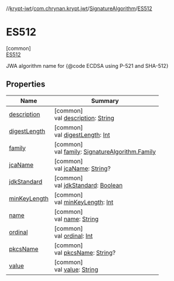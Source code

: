 //[krypt-jwt](../../../../index.md)/[com.chrynan.krypt.jwt](../../index.md)/[SignatureAlgorithm](../index.md)/[ES512](index.md)

# ES512

[common]\
[ES512](index.md)

JWA algorithm name for {@code ECDSA using P-521 and SHA-512}

## Properties

| Name | Summary |
|---|---|
| [description](../description.md) | [common]<br>val [description](../description.md): [String](https://kotlinlang.org/api/latest/jvm/stdlib/kotlin/-string/index.html) |
| [digestLength](../digest-length.md) | [common]<br>val [digestLength](../digest-length.md): [Int](https://kotlinlang.org/api/latest/jvm/stdlib/kotlin/-int/index.html) |
| [family](../family.md) | [common]<br>val [family](../family.md): [SignatureAlgorithm.Family](../-family/index.md) |
| [jcaName](../jca-name.md) | [common]<br>val [jcaName](../jca-name.md): [String](https://kotlinlang.org/api/latest/jvm/stdlib/kotlin/-string/index.html)? |
| [jdkStandard](../jdk-standard.md) | [common]<br>val [jdkStandard](../jdk-standard.md): [Boolean](https://kotlinlang.org/api/latest/jvm/stdlib/kotlin/-boolean/index.html) |
| [minKeyLength](../min-key-length.md) | [common]<br>val [minKeyLength](../min-key-length.md): [Int](https://kotlinlang.org/api/latest/jvm/stdlib/kotlin/-int/index.html) |
| [name](../-p-s512/index.md#-372974862%2FProperties%2F1517416856) | [common]<br>val [name](../-p-s512/index.md#-372974862%2FProperties%2F1517416856): [String](https://kotlinlang.org/api/latest/jvm/stdlib/kotlin/-string/index.html) |
| [ordinal](../-p-s512/index.md#-739389684%2FProperties%2F1517416856) | [common]<br>val [ordinal](../-p-s512/index.md#-739389684%2FProperties%2F1517416856): [Int](https://kotlinlang.org/api/latest/jvm/stdlib/kotlin/-int/index.html) |
| [pkcsName](../pkcs-name.md) | [common]<br>val [pkcsName](../pkcs-name.md): [String](https://kotlinlang.org/api/latest/jvm/stdlib/kotlin/-string/index.html)? |
| [value](../value.md) | [common]<br>val [value](../value.md): [String](https://kotlinlang.org/api/latest/jvm/stdlib/kotlin/-string/index.html) |
